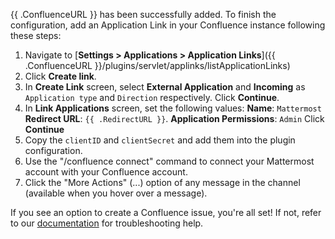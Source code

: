{{ .ConfluenceURL }} has been successfully added. To finish the configuration, add an Application Link in your Confluence instance following these steps:

1. Navigate to [**Settings > Applications > Application
   Links**]({{ .ConfluenceURL }}/plugins/servlet/applinks/listApplicationLinks)
2. Click **Create link**.
3. In **Create Link** screen, select **External Application** and **Incoming** as
   `Application type` and `Direction` respectively. Click **Continue**.
4. In **Link Applications** screen, set the following values:
**Name**: `Mattermost`
**Redirect URL**: ```{{ .RedirectURL }}```.
**Application Permissions**: `Admin`
Click **Continue**
5. Copy the `clientID` and `clientSecret` and add them into the plugin configuration.
6. Use the "/confluence connect" command to connect your Mattermost account with your
   Confluence account.
7. Click the "More Actions" (...) option of any message in the channel
   (available when you hover over a message).

If you see an option to create a Confluence issue, you're all set! If not, refer to our [documentation](https://mattermost.gitbook.io/plugin-confluence) for troubleshooting help.
